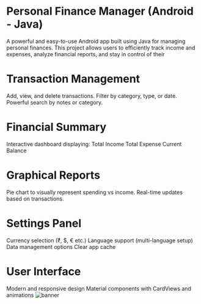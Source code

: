 # Personal Finance Manager (Android - Java)
A powerful and easy-to-use Android app built using Java for managing personal finances. This project allows users to efficiently track income and expenses, analyze financial reports, and stay in control of their

# Transaction Management
Add, view, and delete transactions.
Filter by category, type, or date.
Powerful search by notes or category.

# Financial Summary
Interactive dashboard displaying:
Total Income
Total Expense
Current Balance

# Graphical Reports
Pie chart to visually represent spending vs income.
Real-time updates based on transactions.

# Settings Panel
Currency selection (₹, $, € etc.)
Language support (multi-language setup)
Data management options
Clear app cache

# User Interface
Modern and responsive design
Material components with CardViews and animations
![banner](https://github.com/user-attachments/assets/a5f271ed-5d1b-496f-824d-c8c277792ef3)

